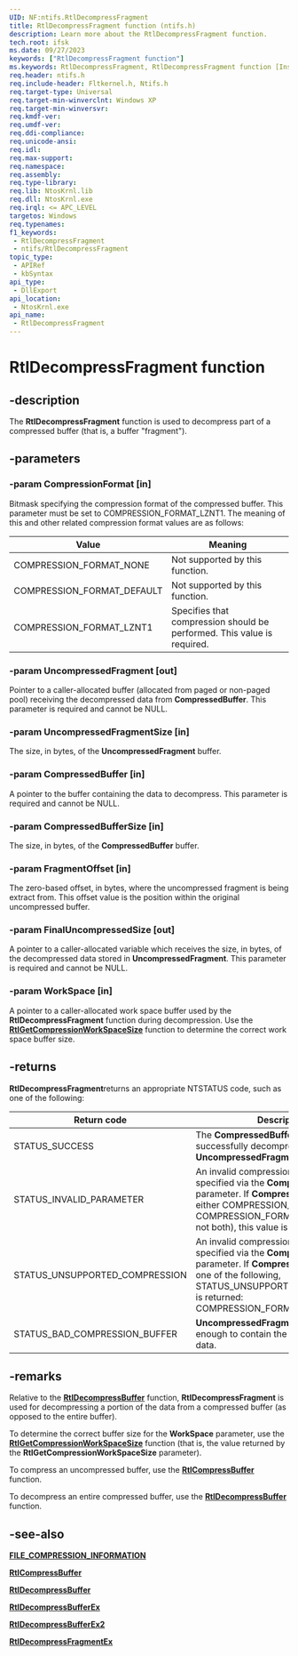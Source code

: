 ```yaml
---
UID: NF:ntifs.RtlDecompressFragment
title: RtlDecompressFragment function (ntifs.h)
description: Learn more about the RtlDecompressFragment function.
tech.root: ifsk
ms.date: 09/27/2023
keywords: ["RtlDecompressFragment function"]
ms.keywords: RtlDecompressFragment, RtlDecompressFragment function [Installable File System Drivers], ifsk.rtldecompressfragment, ntifs/RtlDecompressFragment, rtlref_40a25add-c5bc-40f5-bb79-d5dcd6c11d69.xml
req.header: ntifs.h
req.include-header: Fltkernel.h, Ntifs.h
req.target-type: Universal
req.target-min-winverclnt: Windows XP
req.target-min-winversvr: 
req.kmdf-ver: 
req.umdf-ver: 
req.ddi-compliance: 
req.unicode-ansi: 
req.idl: 
req.max-support: 
req.namespace: 
req.assembly: 
req.type-library: 
req.lib: NtosKrnl.lib
req.dll: NtosKrnl.exe
req.irql: <= APC_LEVEL
targetos: Windows
req.typenames: 
f1_keywords:
 - RtlDecompressFragment
 - ntifs/RtlDecompressFragment
topic_type:
 - APIRef
 - kbSyntax
api_type:
 - DllExport
api_location:
 - NtosKrnl.exe
api_name:
 - RtlDecompressFragment
---
```


# RtlDecompressFragment function

## -description

The **RtlDecompressFragment** function is used to decompress part of a compressed buffer (that is, a buffer "fragment").

## -parameters

### -param CompressionFormat [in]

Bitmask specifying the compression format of the compressed buffer. This parameter must be set to COMPRESSION_FORMAT_LZNT1. The meaning of this and other related compression format values are as follows:

| Value | Meaning |
| ----- | ------- |
| COMPRESSION_FORMAT_NONE    | Not supported by this function. |
| COMPRESSION_FORMAT_DEFAULT | Not supported by this function. |
| COMPRESSION_FORMAT_LZNT1   | Specifies that compression should be performed. This value is required. |

### -param UncompressedFragment [out]

Pointer to a caller-allocated buffer (allocated from paged or non-paged pool) receiving the decompressed data from **CompressedBuffer**. This parameter is required and cannot be NULL.

### -param UncompressedFragmentSize [in]

The size, in bytes, of the **UncompressedFragment** buffer.

### -param CompressedBuffer [in]

A pointer to the buffer containing the data to decompress. This parameter is required and cannot be NULL.

### -param CompressedBufferSize [in]

The size, in bytes, of the **CompressedBuffer** buffer.

### -param FragmentOffset [in]

The zero-based offset, in bytes, where the uncompressed fragment is being extract from. This offset value is the position within the original uncompressed buffer.

### -param FinalUncompressedSize [out]

A pointer to a caller-allocated variable which receives the size, in bytes, of the decompressed data stored in **UncompressedFragment**. This parameter is required and cannot be NULL.

### -param WorkSpace [in]

A pointer to a caller-allocated work space buffer used by the **RtlDecompressFragment** function during decompression. Use the [**RtlGetCompressionWorkSpaceSize**](nf-ntifs-rtlgetcompressionworkspacesize.md) function to determine the correct work space buffer size.

## -returns

**RtlDecompressFragment**returns an appropriate NTSTATUS code, such as one of the following:

| Return code | Description |
| ----------- | ----------- |
| STATUS_SUCCESS                 | The **CompressedBuffer** buffer was successfully decompressed into **UncompressedFragment**. |
| STATUS_INVALID_PARAMETER       | An invalid compression format was specified via the **CompressionFormat** parameter. If **CompressionFormat** is either COMPRESSION_FORMAT_NONE or COMPRESSION_FORMAT_DEFAULT (but not both), this value is returned. |
| STATUS_UNSUPPORTED_COMPRESSION | An invalid compression format was specified via the **CompressionFormat** parameter. If **CompressionFormat** is not one of the following, STATUS_UNSUPPORTED_COMPRESSION is returned: COMPRESSION_FORMAT_LZNT1 |
| STATUS_BAD_COMPRESSION_BUFFER  | **UncompressedFragment** is not large enough to contain the uncompressed data. |

## -remarks

Relative to the [**RtlDecompressBuffer**](nf-ntifs-rtldecompressbuffer.md) function, **RtlDecompressFragment** is used for decompressing a portion of the data from a compressed buffer (as opposed to the entire buffer).

To determine the correct buffer size for the **WorkSpace** parameter, use the [**RtlGetCompressionWorkSpaceSize**](nf-ntifs-rtlgetcompressionworkspacesize.md) function (that is, the value returned by the **RtlGetCompressionWorkSpaceSize** parameter).

To compress an uncompressed buffer, use the [**RtlCompressBuffer**](nf-ntifs-rtlcompressbuffer.md) function.

To decompress an entire compressed buffer, use the [**RtlDecompressBuffer**](nf-ntifs-rtldecompressbuffer.md) function.

## -see-also

[**FILE_COMPRESSION_INFORMATION**](ns-ntifs-_file_compression_information.md)

[**RtlCompressBuffer**](nf-ntifs-rtlcompressbuffer.md)

[**RtlDecompressBuffer**](nf-ntifs-rtldecompressbuffer.md)

[**RtlDecompressBufferEx**](nf-ntifs-rtldecompressbufferex.md)

[**RtlDecompressBufferEx2**](nf-ntifs-rtldecompressbufferex2.md)

[**RtlDecompressFragmentEx**](nf-ntifs-rtldecompressfragmentex.md)
